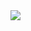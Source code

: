 <img src="https://capsule-render.vercel.app/api?type=wavinge&color=auto&height=300&section=header&text=capsule%20render&fontSize=90" />
